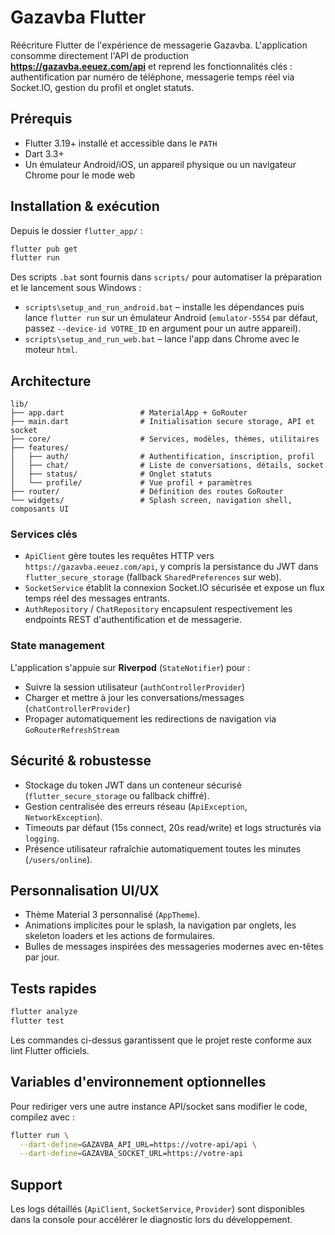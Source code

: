 # Gazavba Flutter

Réécriture Flutter de l'expérience de messagerie Gazavba. L'application consomme directement l'API de production **https://gazavba.eeuez.com/api** et reprend les fonctionnalités clés : authentification par numéro de téléphone, messagerie temps réel via Socket.IO, gestion du profil et onglet statuts.

## Prérequis

- Flutter 3.19+ installé et accessible dans le `PATH`
- Dart 3.3+
- Un émulateur Android/iOS, un appareil physique ou un navigateur Chrome pour le mode web

## Installation & exécution

Depuis le dossier `flutter_app/` :

```bash
flutter pub get
flutter run
```

Des scripts `.bat` sont fournis dans `scripts/` pour automatiser la préparation et le lancement sous Windows :

- `scripts\setup_and_run_android.bat` – installe les dépendances puis lance `flutter run` sur un émulateur Android (`emulator-5554` par défaut, passez `--device-id VOTRE_ID` en argument pour un autre appareil).
- `scripts\setup_and_run_web.bat` – lance l'app dans Chrome avec le moteur `html`.

## Architecture

```
lib/
├── app.dart                 # MaterialApp + GoRouter
├── main.dart                # Initialisation secure storage, API et socket
├── core/                    # Services, modèles, thèmes, utilitaires
├── features/
│   ├── auth/                # Authentification, inscription, profil
│   ├── chat/                # Liste de conversations, détails, socket
│   ├── status/              # Onglet statuts
│   └── profile/             # Vue profil + paramètres
├── router/                  # Définition des routes GoRouter
└── widgets/                 # Splash screen, navigation shell, composants UI
```

### Services clés

- `ApiClient` gère toutes les requêtes HTTP vers `https://gazavba.eeuez.com/api`, y compris la persistance du JWT dans `flutter_secure_storage` (fallback `SharedPreferences` sur web).
- `SocketService` établit la connexion Socket.IO sécurisée et expose un flux temps réel des messages entrants.
- `AuthRepository` / `ChatRepository` encapsulent respectivement les endpoints REST d'authentification et de messagerie.

### State management

L'application s'appuie sur **Riverpod** (`StateNotifier`) pour :

- Suivre la session utilisateur (`authControllerProvider`)
- Charger et mettre à jour les conversations/messages (`chatControllerProvider`)
- Propager automatiquement les redirections de navigation via `GoRouterRefreshStream`

## Sécurité & robustesse

- Stockage du token JWT dans un conteneur sécurisé (`flutter_secure_storage` ou fallback chiffré).
- Gestion centralisée des erreurs réseau (`ApiException`, `NetworkException`).
- Timeouts par défaut (15s connect, 20s read/write) et logs structurés via `logging`.
- Présence utilisateur rafraîchie automatiquement toutes les minutes (`/users/online`).

## Personnalisation UI/UX

- Thème Material 3 personnalisé (`AppTheme`).
- Animations implicites pour le splash, la navigation par onglets, les skeleton loaders et les actions de formulaires.
- Bulles de messages inspirées des messageries modernes avec en-têtes par jour.

## Tests rapides

```bash
flutter analyze
flutter test
```

Les commandes ci-dessus garantissent que le projet reste conforme aux lint Flutter officiels.

## Variables d'environnement optionnelles

Pour rediriger vers une autre instance API/socket sans modifier le code, compilez avec :

```bash
flutter run \
  --dart-define=GAZAVBA_API_URL=https://votre-api/api \
  --dart-define=GAZAVBA_SOCKET_URL=https://votre-api
```

## Support

Les logs détaillés (`ApiClient`, `SocketService`, `Provider`) sont disponibles dans la console pour accélérer le diagnostic lors du développement.
